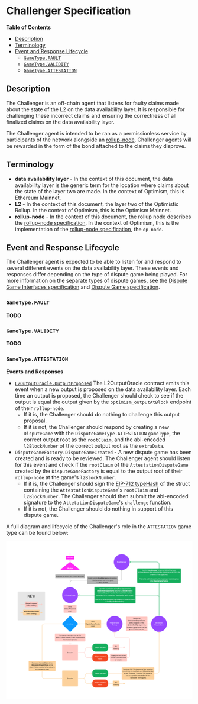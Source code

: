 # Challenger Specification

<!-- START doctoc generated TOC please keep comment here to allow auto update -->
<!-- DON'T EDIT THIS SECTION, INSTEAD RE-RUN doctoc TO UPDATE -->
**Table of Contents**

- [Description](#description)
- [Terminology](#terminology)
- [Event and Response Lifecycle](#event-and-response-lifecycle)
  - [`GameType.FAULT`](#gametypefault)
  - [`GameType.VALIDITY`](#gametypevalidity)
  - [`GameType.ATTESTATION`](#gametypeattestation)

<!-- END doctoc generated TOC please keep comment here to allow auto update -->

## Description

The Challenger is an off-chain agent that listens for faulty claims made about the state of
the L2 on the data availability layer. It is responsible for challenging these incorrect claims
and ensuring the correctness of all finalized claims on the data availability layer.

The Challenger agent is intended to be ran as a permissionless service by participants of the network
alongside an [rollup-node](./rollup-node.md). Challenger agents will be rewarded in the form of the
bond attached to the claims they disprove.

## Terminology

- **data availability layer** - In the context of this document, the data availability layer is the
  generic term for the location where claims about the state of the layer two are made. In the context
  of Optimism, this is Ethereum Mainnet.
- **L2** - In the context of this document, the layer two of the Optimistic Rollup. In the context
  of Optimism, this is the Optimism Mainnet.
- **rollup-node** - In the context of this document, the rollup node describes the
  [rollup-node specification](./rollup-node.md). In the context of Optimism, this is the implementation
  of the [rollup-node specification](./rollup-node.md), the `op-node`.

## Event and Response Lifecycle

The Challenger agent is expected to be able to listen for and respond to several different events
on the data availability layer. These events and responses differ depending on the type of dispute game being
played. For more information on the separate types of dispute games, see the
[Dispute Game Interfaces specification](./dispute-game-interfaces.md) and
[Dispute Game specification](./dispute-game.md).

### `GameType.FAULT`

**TODO**

### `GameType.VALIDITY`

**TODO**

### `GameType.ATTESTATION`

**Events and Responses**

- [`L2OutputOracle.OutputProposed`](../packages/contracts-bedrock/contracts/L1/L2OutputOracle.sol#L57-70)
  The L2OutputOracle contract emits this event when a new output is proposed on the data availability
  layer. Each time an output is proposed, the Challenger should check to see if the output is equal
  the output given by the `optimism_outputAtBlock` endpoint of their `rollup-node`.
  - If it is, the Challenger should do nothing to challenge this output proposal.
  - If it is not, the Challenger should respond by creating a new `DisputeGame` with the
    `DisputeGameType.ATTESTATION` `gameType`, the correct output root as the `rootClaim`, and the abi-encoded
    `l2BlockNumber` of the correct output root as the `extraData`.
- `DisputeGameFactory.DisputeGameCreated` - A new dispute game has been created and is ready to be reviewed. The
  Challenger agent should listen for this event and check if the `rootClaim` of the `AttestationDisputeGame`
  created by the `DisputeGameFactory` is equal to the output root of their `rollup-node` at the game's `l2BlockNumber`.
  - If it is, the Challenger should sign the [EIP-712 typeHash](./dispute-game.md) of the struct containing the
    `AttestationDisputeGame`'s `rootClaim` and `l2BlockNumber`. The Challenger should then submit the abi-encoded
    signature to the `AttetationDisputeGame`'s `challenge` function.
  - If it is not, the Challenger should do nothing in support of this dispute game.

A full diagram and lifecycle of the Challenger's role in the `ATTESTATION` game type can be found below:

![Attestation Diagram](./assets/challenger_attestation.png)
